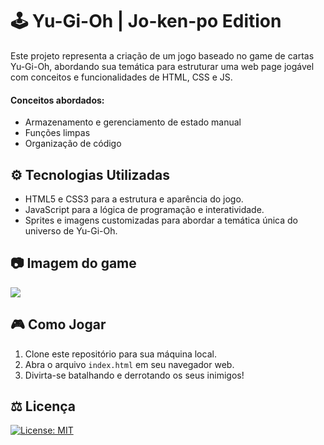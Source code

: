 # 🕹️ Yu-Gi-Oh | Jo-ken-po Edition 

Este projeto representa a criação de um jogo baseado no game de cartas Yu-Gi-Oh, 
abordando sua temática para estruturar uma web page jogável com conceitos e funcionalidades de HTML, CSS e JS.

<h4>Conceitos abordados: </h4>

* Armazenamento e gerenciamento de estado manual
* Funções limpas
* Organização de código


## ⚙️ Tecnologias Utilizadas

  - HTML5 e CSS3 para a estrutura e aparência do jogo.
  - JavaScript para a lógica de programação e interatividade.
  - Sprites e imagens customizadas para abordar a temática única do universo de Yu-Gi-Oh.

## 📷 Imagem do game

<img src="https://github.com/felipegbpr/projects-images/blob/main/print-yu-gi-oh-jokenpo-edition.png" align="center"/>

## 🎮 Como Jogar

  1. Clone este repositório para sua máquina local. <br/>
  2. Abra o arquivo ```index.html``` em seu navegador web. <br/>
  3. Divirta-se batalhando e derrotando os seus inimigos!

## ⚖️ Licença
[![License: MIT](https://img.shields.io/badge/License-MIT-yellow.svg)](https://opensource.org/licenses/MIT)
